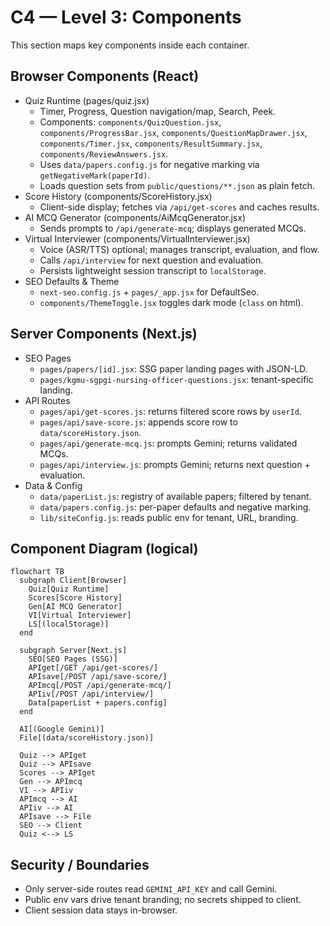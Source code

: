 # C4 — Level 3: Components

This section maps key components inside each container.

## Browser Components (React)
- Quiz Runtime (pages/quiz.jsx)
  - Timer, Progress, Question navigation/map, Search, Peek.
  - Components: `components/QuizQuestion.jsx`, `components/ProgressBar.jsx`, `components/QuestionMapDrawer.jsx`, `components/Timer.jsx`, `components/ResultSummary.jsx`, `components/ReviewAnswers.jsx`.
  - Uses `data/papers.config.js` for negative marking via `getNegativeMark(paperId)`.
  - Loads question sets from `public/questions/**.json` as plain fetch.
- Score History (components/ScoreHistory.jsx)
  - Client-side display; fetches via `/api/get-scores` and caches results.
- AI MCQ Generator (components/AiMcqGenerator.jsx)
  - Sends prompts to `/api/generate-mcq`; displays generated MCQs.
- Virtual Interviewer (components/VirtualInterviewer.jsx)
  - Voice (ASR/TTS) optional; manages transcript, evaluation, and flow.
  - Calls `/api/interview` for next question and evaluation.
  - Persists lightweight session transcript to `localStorage`.
- SEO Defaults & Theme
  - `next-seo.config.js` + `pages/_app.jsx` for DefaultSeo.
  - `components/ThemeToggle.jsx` toggles dark mode (`class` on html).

## Server Components (Next.js)
- SEO Pages
  - `pages/papers/[id].jsx`: SSG paper landing pages with JSON-LD.
  - `pages/kgmu-sgpgi-nursing-officer-questions.jsx`: tenant-specific landing.
- API Routes
  - `pages/api/get-scores.js`: returns filtered score rows by `userId`.
  - `pages/api/save-score.js`: appends score row to `data/scoreHistory.json`.
  - `pages/api/generate-mcq.js`: prompts Gemini; returns validated MCQs.
  - `pages/api/interview.js`: prompts Gemini; returns next question + evaluation.
- Data & Config
  - `data/paperList.js`: registry of available papers; filtered by tenant.
  - `data/papers.config.js`: per-paper defaults and negative marking.
  - `lib/siteConfig.js`: reads public env for tenant, URL, branding.

## Component Diagram (logical)

```mermaid
flowchart TB
  subgraph Client[Browser]
    Quiz[Quiz Runtime]
    Scores[Score History]
    Gen[AI MCQ Generator]
    VI[Virtual Interviewer]
    LS[(localStorage)]
  end

  subgraph Server[Next.js]
    SEO[SEO Pages (SSG)]
    APIget[/GET /api/get-scores/]
    APIsave[/POST /api/save-score/]
    APImcq[/POST /api/generate-mcq/]
    APIiv[/POST /api/interview/]
    Data[paperList + papers.config]
  end

  AI[(Google Gemini)]
  File[(data/scoreHistory.json)]

  Quiz --> APIget
  Quiz --> APIsave
  Scores --> APIget
  Gen --> APImcq
  VI --> APIiv
  APImcq --> AI
  APIiv --> AI
  APIsave --> File
  SEO --> Client
  Quiz <--> LS
```

## Security / Boundaries
- Only server-side routes read `GEMINI_API_KEY` and call Gemini.
- Public env vars drive tenant branding; no secrets shipped to client.
- Client session data stays in-browser.

